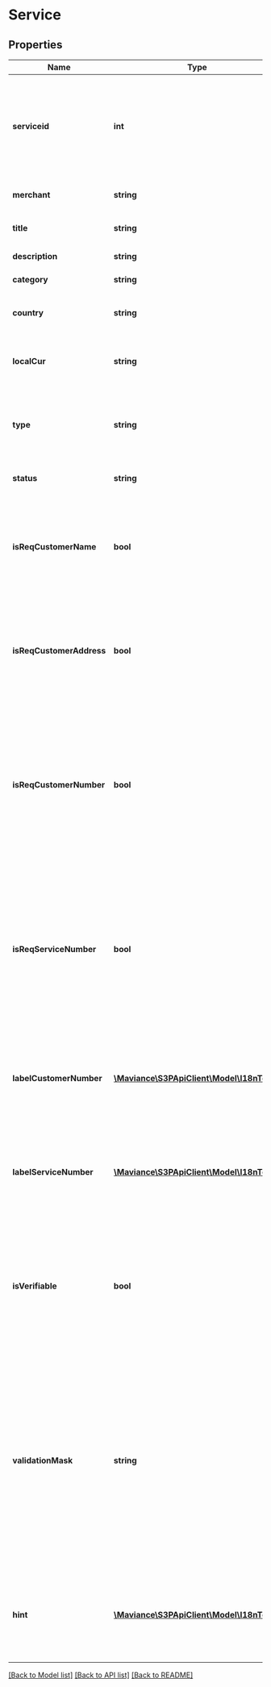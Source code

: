 # Service

## Properties
Name | Type | Description | Notes
------------ | ------------- | ------------- | -------------
**serviceid** | **int** | Unique  service Identifier. Use this value whenever “serviceid” is required in request parameters | 
**merchant** | **string** | Unique  merchant code | 
**title** | **string** | Public name of service | 
**description** | **string** | Service description | 
**category** | **string** | Category of service | 
**country** | **string** | Country of operation (ISO 3166-1 alpha-3) | 
**localCur** | **string** | Local currency of service. (Format: ISO 4217) | 
**type** | **string** | Type of service. This API will only provide services of the type | 
**status** | **string** | Service availability status | 
**isReqCustomerName** | **bool** | If set to true (1), the customers full name needs to be provided in the payment collection request. | 
**isReqCustomerAddress** | **bool** | If set to true (1), the customers address needs to be provided in the payment collection request. | 
**isReqCustomerNumber** | **bool** | If set to true (1), a customer number needs to be provided in the payment collection request. Customer number meaning is different for each service. | 
**isReqServiceNumber** | **bool** | If set to true (1), a service number needs to be provided in the payment collection request. Service number meaning is different for each service. | 
**labelCustomerNumber** | [**\Maviance\S3PApiClient\Model\I18nText[]**](I18nText.md) | Label for customer number in multiple languages (if available) for this service. | [optional] 
**labelServiceNumber** | [**\Maviance\S3PApiClient\Model\I18nText[]**](I18nText.md) | Label for service number in multiple languages (if available) for this service. | [optional] 
**isVerifiable** | **bool** | If set to true (1), then the service number provided for this service can be verified before making a payment request | 
**validationMask** | **string** | Optional mask for the service number entered during a payment for client side validations. All service numbers must comply to the mask in order to pass. The mask is a PCRE regular expression | [optional] 
**hint** | [**\Maviance\S3PApiClient\Model\I18nText[]**](I18nText.md) | Translation texts for the hint notes to be displayed to the customer for this service. | [optional] 

[[Back to Model list]](../../README.md#documentation-for-models) [[Back to API list]](../../README.md#documentation-for-api-endpoints) [[Back to README]](../../README.md)

